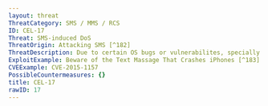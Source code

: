 ```yaml
---
layout: threat
ThreatCategory: SMS / MMS / RCS
ID: CEL-17
Threat: SMS-induced DoS
ThreatOrigin: Attacking SMS [^182]
ThreatDescription: Due to certain OS bugs or vulnerabilites, specially crafted SMS messages may crash the application, launcher, or entire device.
ExploitExample: Beware of the Text Massage That Crashes iPhones [^183]
CVEExample: CVE-2015-1157
PossibleCountermeasures: {}
title: CEL-17
rawID: 17
---
```

